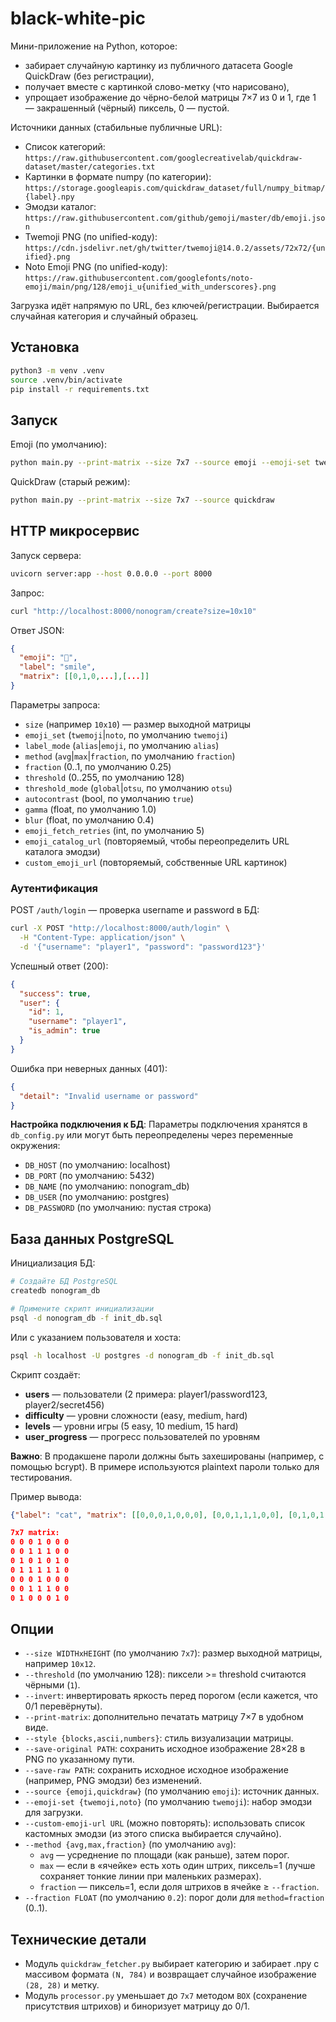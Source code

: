 # black-white-pic

Мини-приложение на Python, которое:
- забирает случайную картинку из публичного датасета Google QuickDraw (без регистрации),
- получает вместе с картинкой слово-метку (что нарисовано),
- упрощает изображение до чёрно-белой матрицы 7×7 из 0 и 1, где 1 — закрашенный (чёрный) пиксель, 0 — пустой.

Источники данных (стабильные публичные URL):
- Список категорий: `https://raw.githubusercontent.com/googlecreativelab/quickdraw-dataset/master/categories.txt`
- Картинки в формате numpy (по категории): `https://storage.googleapis.com/quickdraw_dataset/full/numpy_bitmap/{label}.npy`
 - Эмодзи каталог: `https://raw.githubusercontent.com/github/gemoji/master/db/emoji.json`
 - Twemoji PNG (по unified-коду): `https://cdn.jsdelivr.net/gh/twitter/twemoji@14.0.2/assets/72x72/{unified}.png`
 - Noto Emoji PNG (по unified-коду): `https://raw.githubusercontent.com/googlefonts/noto-emoji/main/png/128/emoji_u{unified_with_underscores}.png`

Загрузка идёт напрямую по URL, без ключей/регистрации. Выбирается случайная категория и случайный образец.

## Установка

```bash
python3 -m venv .venv
source .venv/bin/activate
pip install -r requirements.txt
```

## Запуск

Emoji (по умолчанию):
```bash
python main.py --print-matrix --size 7x7 --source emoji --emoji-set twemoji
```

QuickDraw (старый режим):
```bash
python main.py --print-matrix --size 7x7 --source quickdraw
```

## HTTP микросервис

Запуск сервера:
```bash
uvicorn server:app --host 0.0.0.0 --port 8000
```

Запрос:
```bash
curl "http://localhost:8000/nonogram/create?size=10x10"
```

Ответ JSON:
```json
{
  "emoji": "🙂",
  "label": "smile",
  "matrix": [[0,1,0,...],[...]]
}
```

Параметры запроса:
- `size` (например `10x10`) — размер выходной матрицы
- `emoji_set` (`twemoji`|`noto`, по умолчанию `twemoji`)
- `label_mode` (`alias`|`emoji`, по умолчанию `alias`)
- `method` (`avg`|`max`|`fraction`, по умолчанию `fraction`)
- `fraction` (0..1, по умолчанию 0.25)
- `threshold` (0..255, по умолчанию 128)
- `threshold_mode` (`global`|`otsu`, по умолчанию `otsu`)
- `autocontrast` (bool, по умолчанию `true`)
- `gamma` (float, по умолчанию 1.0)
- `blur` (float, по умолчанию 0.4)
- `emoji_fetch_retries` (int, по умолчанию 5)
- `emoji_catalog_url` (повторяемый, чтобы переопределить URL каталога эмодзи)
- `custom_emoji_url` (повторяемый, собственные URL картинок)

### Аутентификация

POST `/auth/login` — проверка username и password в БД:

```bash
curl -X POST "http://localhost:8000/auth/login" \
  -H "Content-Type: application/json" \
  -d '{"username": "player1", "password": "password123"}'
```

Успешный ответ (200):
```json
{
  "success": true,
  "user": {
    "id": 1,
    "username": "player1",
    "is_admin": true
  }
}
```

Ошибка при неверных данных (401):
```json
{
  "detail": "Invalid username or password"
}
```

**Настройка подключения к БД**: Параметры подключения хранятся в `db_config.py` или могут быть переопределены через переменные окружения:
- `DB_HOST` (по умолчанию: localhost)
- `DB_PORT` (по умолчанию: 5432)
- `DB_NAME` (по умолчанию: nonogram_db)
- `DB_USER` (по умолчанию: postgres)
- `DB_PASSWORD` (по умолчанию: пустая строка)

## База данных PostgreSQL

Инициализация БД:

```bash
# Создайте БД PostgreSQL
createdb nonogram_db

# Примените скрипт инициализации
psql -d nonogram_db -f init_db.sql
```

Или с указанием пользователя и хоста:
```bash
psql -h localhost -U postgres -d nonogram_db -f init_db.sql
```

Скрипт создаёт:
- **users** — пользователи (2 примера: player1/password123, player2/secret456)
- **difficulty** — уровни сложности (easy, medium, hard)
- **levels** — уровни игры (5 easy, 10 medium, 15 hard)
- **user_progress** — прогресс пользователей по уровням

**Важно**: В продакшене пароли должны быть захешированы (например, с помощью bcrypt). В примере используются plaintext пароли только для тестирования.

Пример вывода:

```json
{"label": "cat", "matrix": [[0,0,0,1,0,0,0], [0,0,1,1,1,0,0], [0,1,0,1,0,1,0], [0,1,1,1,1,1,0], [0,0,0,1,0,0,0], [0,0,1,1,1,0,0], [0,1,0,0,0,1,0]]}

7x7 matrix:
0 0 0 1 0 0 0
0 0 1 1 1 0 0
0 1 0 1 0 1 0
0 1 1 1 1 1 0
0 0 0 1 0 0 0
0 0 1 1 1 0 0
0 1 0 0 0 1 0
```

## Опции

- `--size WIDTHxHEIGHT` (по умолчанию `7x7`): размер выходной матрицы, например `10x12`.
- `--threshold` (по умолчанию 128): пиксели >= threshold считаются чёрными (`1`).
- `--invert`: инвертировать яркость перед порогом (если кажется, что 0/1 перевёрнуты).
- `--print-matrix`: дополнительно печатать матрицу 7×7 в удобном виде.
- `--style {blocks,ascii,numbers}`: стиль визуализации матрицы.
- `--save-original PATH`: сохранить исходное изображение 28×28 в PNG по указанному пути.
 - `--save-raw PATH`: сохранить исходное исходное изображение (например, PNG эмодзи) без изменений.
 - `--source {emoji,quickdraw}` (по умолчанию `emoji`): источник данных.
 - `--emoji-set {twemoji,noto}` (по умолчанию `twemoji`): набор эмодзи для загрузки.
 - `--custom-emoji-url URL` (можно повторять): использовать список кастомных эмодзи (из этого списка выбирается случайно).
 - `--method {avg,max,fraction}` (по умолчанию `avg`):
   - `avg` — усреднение по площади (как раньше), затем порог.
   - `max` — если в «ячейке» есть хоть один штрих, пиксель=1 (лучше сохраняет тонкие линии при маленьких размерах).
   - `fraction` — пиксель=1, если доля штрихов в ячейке ≥ `--fraction`.
 - `--fraction FLOAT` (по умолчанию `0.2`): порог доли для `method=fraction` (0..1).

## Технические детали

- Модуль `quickdraw_fetcher.py` выбирает категорию и забирает .npy с массивом формата `(N, 784)` и возвращает случайное изображение `(28, 28)` и метку.
- Модуль `processor.py` уменьшает до `7x7` методом `BOX` (сохранение присутствия штрихов) и биноризует матрицу до 0/1.
